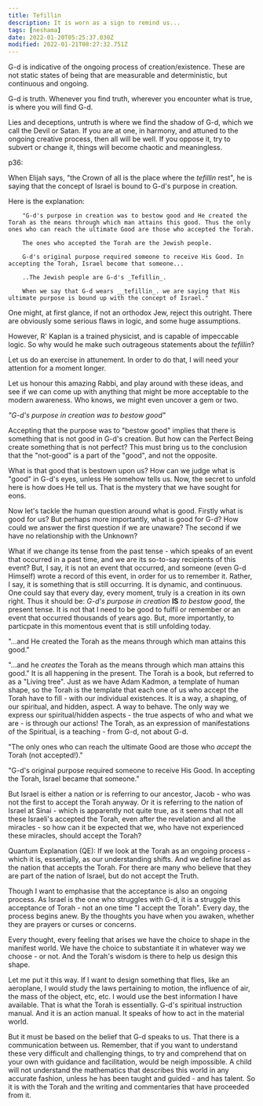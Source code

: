 ```yaml
---
title: Tefillin
description: It is worn as a sign to remind us...
tags: [neshama]
date: 2022-01-20T05:25:37.030Z
modified: 2022-01-21T08:27:32.751Z
---
```


G-d is indicative of the ongoing process of creation/existence. These are not static states of being that are measurable and deterministic, but continuous and ongoing.

G-d is truth. Whenever you find truth, wherever you encounter what is true, is where you will find G-d.

Lies and deceptions, untruth is where we find the shadow of G-d, which we call the Devil or Satan. If you are at one, in harmony, and attuned to the ongoing creative process, then all will be well. If you oppose it, try to subvert or change it, things will become chaotic and meaningless.

p36:

When Elijah says, "the Crown of all is the place where the _tefillin_ rest", he is saying that the concept of Israel is bound to G-d's purpose in creation.

Here is the explanation:

        "G-d's purpose in creation was to bestow good and He created the Torah as the means through which man attains this good. Thus the only ones who can reach the ultimate Good are those who accepted the Torah.

        The ones who accepted the Torah are the Jewish people.

        G-d's original purpose required someone to receive His Good. In accepting the Torah, Israel become that someone...

        ..The Jewish people are G-d's _Tefillin_.

        When we say that G-d wears __tefillin_. we are saying that His ultimate purpose is bound up with the concept of Israel."

One might, at first glance, if not an orthodox Jew, reject this outright. There are obviously some serious flaws in logic, and some huge assumptions.

However, R' Kaplan is a trained physicist, and is capable of impeccable logic. So why would he make such outrageous statements about the _tefillin_?

Let us do an exercise in attunement. In order to do that, I will need your attention for a moment longer.

Let us honour this amazing Rabbi, and play around with these ideas, and see if we can come up with anything that might be more acceptable to the modern awareness. Who knows, we might even uncover a gem or two.

_"G-d's purpose in creation was to bestow good"_

Accepting that the purpose was to "bestow good" implies that there is something that is not good in G-d's creation. But how can the Perfect Being create something that is not perfect? This must bring us to the conclusion that the "not-good" is a part of the "good", and not the opposite.

What is that good that is bestown upon us? How can we judge what is "good" in G-d's eyes, unless He somehow tells us. Now, the secret to unfold here is how does He tell us. That is the mystery that we have sought for eons.

Now let's tackle the human question around what is good. Firstly what is good for us? But perhaps more importantly, what is good for G-d? How could we answer the first question if we are unaware? The second if we have no relationship with the Unknown?

What if we change its tense from the past tense - which speaks of an event that occurred in a past time, and we are its so-to-say recipients of this event? But, I say, it is not an event that occurred, and someone (even G-d Himself) wrote a record of this event, in order for us to remember it. Rather, I say, it is something that is still occurring. It is dynamic, and continuous. One could say that every day, every moment, truly is a creation in its own right. Thus it should be:
_G-d's purpose in creation_ **IS** _to bestow good_, the present tense. It is not that I need to be good to fulfil or remember or an event that occurred thousands of years ago. But, more importantly, to particpate in this momentous event that is still unfolding today.

"...and He created the Torah as the means through which man attains this good."

"...and he _creates_ the Torah as the means through which man attains this good." It is all happening in the present. The Torah is a book, but referred to as a "Living tree". Just as we have Adam Kadmon, a template of human shape, so the Torah is the template that each one of us who accept the Torah have to fill - with our individual existences. It is a way, a shaping, of our spiritual, and hidden, aspect. A way to behave. The only way we express our spiritual/hidden aspects - the true aspects of who and what we are - is through our actions!
The Torah, as an expression of manifestations of the Spiritual, is a teaching - from G-d, not about G-d.

"The only ones who can reach the ultimate Good are those who _accept_ the Torah (not accepted!)."

"G-d's original purpose required someone to receive His Good. In accepting the Torah, Israel became that someone."

But Israel is either a nation or is referring to our ancestor, Jacob - who was not the first to accept the Torah anyway. Or it is referring to the nation of Israel at Sinai - which is apparently not quite true, as it seems that not all these Israeli's accepted the Torah, even after the revelation and all the miracles - so how can it be expected that we, who have not experienced these miracles, should accept the Torah?

Quantum Explanation (QE): If we look at the Torah as an ongoing process - which it is, essentially, as our understanding shifts. And we define Israel as the nation that accepts the Torah. For there are many who believe that they are part of the nation of Israel, but do not accept the Truth.

Though I want to emphasise that the acceptance is also an ongoing process. As Israel is the one who struggles with G-d, it is a struggle this acceptance of Torah - not an one time "I accept the Torah". Every day, the process begins anew. By the thoughts you have when you awaken, whether they are prayers or curses or concerns.

Every thought, every feeling that arises we have the choice to shape in the manifest world. We have the choice to substantiate it in whatever way we choose - or not. And the Torah's wisdom is there to help us design this shape.

Let me put it this way. If I want to design something that flies, like an aeroplane, I would study the laws pertaining to motion, the influence of air, the mass of the object, etc, etc. I would use the best information I have available. That is what the Torah is essentially. G-d's spiritual instruction manual. And it is an action manual. It speaks of how to act in the material world.

But it must be based on the belief that G-d speaks to us. That there is a communication between us. Remember, that if you want to understand these very difficult and challenging things, to try and comprehend that on your own with guidance and facilitation, would be neigh impossible. A child will not understand the mathematics that describes this world in any accurate fashion, unless he has been taught and guided - and has talent. So it is with the Torah and the writing and commentaries that have proceeded from it.
